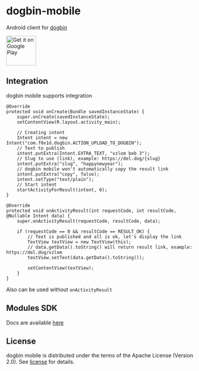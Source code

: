 # dogbin-mobile

Android client for [dogbin](https://del.dog/)

[<img src="https://play.google.com/intl/en_us/badges/images/generic/en-play-badge.png"
     alt="Get it on Google Play"
     height="80">](https://play.google.com/store/apps/details?id=com.f0x1d.dogbin)

## Integration

dogbin mobile supports integration

```
@Override
protected void onCreate(Bundle savedInstanceState) {
    super.onCreate(savedInstanceState);
    setContentView(R.layout.activity_main);

    // Creating intent
    Intent intent = new Intent("com.f0x1d.dogbin.ACTION_UPLOAD_TO_DOGBIN");
    // Text to publish
    intent.putExtra(Intent.EXTRA_TEXT, "vzlom beb 3");
    // Slug to use (link), example: https://del.dog/{slug}
    intent.putExtra("slug", "happynewyear");
    // dogbin mobile won't automatically copy the result link
    intent.putExtra("copy", false);
    intent.setType("text/plain");
    // Start intent
    startActivityForResult(intent, 0);
}

@Override
protected void onActivityResult(int requestCode, int resultCode, @Nullable Intent data) {
    super.onActivityResult(requestCode, resultCode, data);

    if (requestCode == 0 && resultCode == RESULT_OK) {
        // Text is published and all is ok, let's display the link
        TextView textView = new TextView(this);
        // data.getData().toString() will return result link, example: https://del.dog/vzlom
        textView.setText(data.getData().toString());

        setContentView(textView);
    }
}
```

Also can be used without ```onActivityResult```

## Modules SDK
Docs are available [here](https://github.com/F0x1d/dogbin-mobile/blob/master/SDK.md)

## License
dogbin mobile is distributed under the terms of the Apache License (Version 2.0). See [license](/LICENSE) for details.
